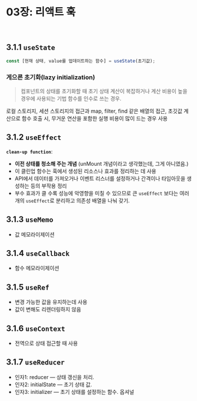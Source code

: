 # 03장: 리액트 훅

<br>

## 3.1.1 `useState`

```jsx
const [현재 상태, value를 업데이트하는 함수] = useState(초기값);
```

### 게으른 초기화(lazy initialization)

> 컴포넌트의 상태를 초기화할 때 초기 상태 계산이 복잡하거나 계산 비용이 높을 경우에 사용되는 기법
> 함수를 인수로 쓰는 경우.

 로컬 스토리지, 세션 스토리지의 접근과 map, filter, find 같은 배열의 접근, 초깃값 계산으로 함수 호출 시, 무거운 연산을 포함한 실행 비용이 많이 드는 경우 사용

## 3.1.2 `useEffect`

**`clean-up function`**:

- **이전 상태를 청소해 주는 개념** (unMount 개념이라고 생각했는데, 그게 아니였음.)
- 이 클린업 함수는 훅에서 생성된 리소스나 효과를 정리하는 데 사용
- API에서 데이터를 가져오거나 이벤트 리스너를 설정하거나 간격이나 타임아웃을 생성하는 등의 부작용 정리
- 부수 효과가 클 수록 성능에 악영향을 미칠 수 있으므로 큰 `useEffect` 보다는 여러 개의 `useEffect`로 분리하고 의존성 배열을 나눠 갖기.

## 3.1.3 `useMemo`

- 값 메모라이제이션

## 3.1.4 `useCallback`

- 함수 메모라이제이션

## 3.1.5 `useRef`

- 변경 가능한 값을 유지하는데 사용
- 값이 변해도 리렌더링하지 않음

## 3.1.6 `useContext`

- 전역으로 상태 접근할 때 사용

## 3.1.7 `useReducer`

- 인자1: reducer — 상태 갱신을 처리.
- 인자2: initialState — 초기 상태 값.
- 인자3: initializer — 초기 상태를 설정하는 함수. 옵셔널

